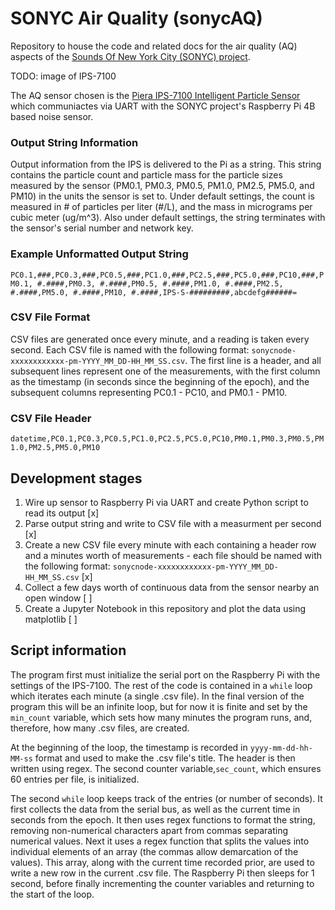 # SONYC Air Quality (sonycAQ)
Repository to house the code and related docs for the air quality (AQ) aspects of the [Sounds Of New York City (SONYC) project](https://wp.nyu.edu/sonyc).

TODO: image of IPS-7100

The AQ sensor chosen is the [Piera IPS-7100 Intelligent Particle Sensor](https://www.pierasystems.com/products/piera-7100-intelligent-particle-sensor) which communiactes via UART with the SONYC project's Raspberry Pi 4B based noise sensor.

### Output String Information
Output information from the IPS is delivered to the Pi as a string. This string contains the particle count and particle mass for the particle sizes measured by the sensor (PM0.1, PM0.3, PM0.5, PM1.0, PM2.5, PM5.0, and PM10) in the units the sensor is set to. Under default settings, the count is measured in # of particles per liter (#/L), and the mass in micrograms per cubic meter (ug/m^3). Also under default settings, the string terminates with the sensor's serial number and network key.

### Example Unformatted Output String
`PC0.1,###,PC0.3,###,PC0.5,###,PC1.0,###,PC2.5,###,PC5.0,###,PC10,###,PM0.1, #.####,PM0.3, #.####,PM0.5, #.####,PM1.0, #.####,PM2.5, #.####,PM5.0, #.####,PM10, #.####,IPS-S-#########,abcdefg######=`

### CSV File Format
CSV files are generated once every minute, and a reading is taken every second. Each CSV file is named with the following format: `sonycnode-xxxxxxxxxxxx-pm-YYYY_MM_DD-HH_MM_SS.csv`. The first line is a header, and all subsequent lines represent one of the measurements, with the first column as the timestamp (in seconds since the beginning of the epoch), and the subsequent columns representing PC0.1 - PC10, and PM0.1 - PM10.

### CSV File Header
`datetime,PC0.1,PC0.3,PC0.5,PC1.0,PC2.5,PC5.0,PC10,PM0.1,PM0.3,PM0.5,PM1.0,PM2.5,PM5.0,PM10`

## Development stages

1. Wire up sensor to Raspberry Pi via UART and create Python script to read its output [x]
2. Parse output string and write to CSV file with a measurment per second [x]
3. Create a new CSV file every minute with each containing a header row and a minutes worth of measurements - each file should be named with the following format: `sonycnode-xxxxxxxxxxxx-pm-YYYY_MM_DD-HH_MM_SS.csv` [x]
4. Collect a few days worth of continuous data from the sensor nearby an open window [ ]
5. Create a Jupyter Notebook in this repository and plot the data using matplotlib [ ]

## Script information

The program first must initialize the serial port on the Raspberry Pi with the settings of the IPS-7100. The rest of the code is contained in a `while` loop which iterates each minute (a single .csv file). In the final version of the program this will be an infinite loop, but for now it is finite and set by the `min_count` variable, which sets how many minutes the program runs, and, therefore, how many .csv files, are created. 

At the beginning of the loop, the timestamp is recorded in `yyyy-mm-dd-hh-MM-ss` format and used to make the .csv file's title. The header is then written using regex. The second counter variable,`sec_count`, which ensures 60 entries per file, is initialized.

The second `while` loop keeps track of the entries (or number of seconds). It first collects the data from the serial bus, as well as the current time in seconds from the epoch. It then uses regex functions to format the string, removing non-numerical characters apart from commas separating numerical values. Next it uses a regex function that splits the values into individual elements of an array (the commas allow demarcation of the values). This array, along with the current time recorded prior, are used to write a new row in the current .csv file. The Raspberry Pi then sleeps for 1 second, before finally incrementing the counter variables and returning to the start of the loop.
